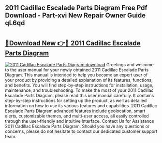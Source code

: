 ## 2011 Cadillac Escalade Parts Diagram Free Pdf Download - Part-xvi New Repair Owner Guide qL6qd

# <h2><a href="http://dfubka.blite.top/?on=2011+Cadillac+Escalade+Parts+Diagram">🔗Download New 👉🔴 2011 Cadillac Escalade Parts Diagram</a></h2>

[![2011 Cadillac Escalade Parts Diagram download](https://i.imgur.com/lujVjoI.png)](http://dfubka.blite.top/?on=2011+Cadillac+Escalade+Parts+Diagram)
Greetings and welcome to the user manual for your newly obtained 2011 Cadillac Escalade Parts Diagram. This manual is intended to help you become an expert user of your product by providing a detailed explanation of its features, functions, and benefits. You will find step-by-step instructions for installation, usage, maintenance, and troubleshooting. To make the most of your 2011 Cadillac Escalade Parts Diagram, please read this user manual carefully. It contains step-by-step instructions for setting up the product, as well as detailed information on how to use its various features and capabilities. 2011 Cadillac Escalade Parts Diagram advanced features include geolocation, smart alerts, customizable themes, and multi-user access, all easily controlled through the user-friendly and intuitive interface. Contact Us for Assistance 2011 Cadillac Escalade Parts Diagram. Should you have any questions or concerns, please do not hesitate to contact our dedicated customer support team.
